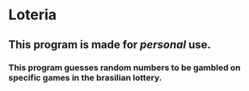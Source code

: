 # Loteria

## This program is made for *_personal_* use.

### This program guesses random numbers to be gambled on specific games in the brasilian lottery.
